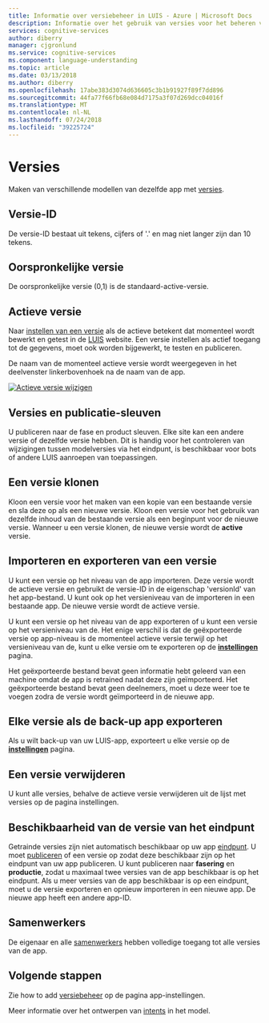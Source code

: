 ```yaml
---
title: Informatie over versiebeheer in LUIS - Azure | Microsoft Docs
description: Informatie over het gebruik van versies voor het beheren van wijzigingen in Language Understanding (LUIS)
services: cognitive-services
author: diberry
manager: cjgronlund
ms.service: cognitive-services
ms.component: language-understanding
ms.topic: article
ms.date: 03/13/2018
ms.author: diberry
ms.openlocfilehash: 17abe383d3074d636605c3b1b91927f89f7dd896
ms.sourcegitcommit: 44fa77f66fb68e084d7175a3f07d269dcc04016f
ms.translationtype: MT
ms.contentlocale: nl-NL
ms.lasthandoff: 07/24/2018
ms.locfileid: "39225724"
---
```

# <a name="versions"></a>Versies
Maken van verschillende modellen van dezelfde app met [versies](luis-how-to-manage-versions.md). 

## <a name="version-id"></a>Versie-ID
De versie-ID bestaat uit tekens, cijfers of '.' en mag niet langer zijn dan 10 tekens.

## <a name="initial-version"></a>Oorspronkelijke versie
De oorspronkelijke versie (0,1) is de standaard-active-versie. 

## <a name="active-version"></a>Actieve versie
Naar [instellen van een versie](luis-how-to-manage-versions.md#set-active-version) als de actieve betekent dat momenteel wordt bewerkt en getest in de [LUIS](luis-reference-regions.md) website. Een versie instellen als actief toegang tot de gegevens, moet ook worden bijgewerkt, te testen en publiceren.

De naam van de momenteel actieve versie wordt weergegeven in het deelvenster linkerbovenhoek na de naam van de app. 

[ ![Actieve versie wijzigen](./media/luis-concept-version/version-in-nav-bar-inline.png) ](./media/luis-concept-version/version-in-nav-bar-expanded.png#lightbox)

## <a name="versions-and-publishing-slots"></a>Versies en publicatie-sleuven
U publiceren naar de fase en product sleuven. Elke site kan een andere versie of dezelfde versie hebben. Dit is handig voor het controleren van wijzigingen tussen modelversies via het eindpunt, is beschikbaar voor bots of andere LUIS aanroepen van toepassingen. 

## <a name="clone-a-version"></a>Een versie klonen
Kloon een versie voor het maken van een kopie van een bestaande versie en sla deze op als een nieuwe versie. Kloon een versie voor het gebruik van dezelfde inhoud van de bestaande versie als een beginpunt voor de nieuwe versie. Wanneer u een versie klonen, de nieuwe versie wordt de **active** versie. 

## <a name="import-and-export-a-version"></a>Importeren en exporteren van een versie
U kunt een versie op het niveau van de app importeren. Deze versie wordt de actieve versie en gebruikt de versie-ID in de eigenschap 'versionId' van het app-bestand. U kunt ook op het versieniveau van de importeren in een bestaande app. De nieuwe versie wordt de actieve versie. 

U kunt een versie op het niveau van de app exporteren of u kunt een versie op het versieniveau van de. Het enige verschil is dat de geëxporteerde versie op app-niveau is de momenteel actieve versie terwijl op het versieniveau van de, kunt u elke versie om te exporteren op de **[instellingen](luis-how-to-manage-versions.md)** pagina. 

Het geëxporteerde bestand bevat geen informatie hebt geleerd van een machine omdat de app is retrained nadat deze zijn geïmporteerd. Het geëxporteerde bestand bevat geen deelnemers, moet u deze weer toe te voegen zodra de versie wordt geïmporteerd in de nieuwe app.

## <a name="export-each-version-as-app-backup"></a>Elke versie als de back-up app exporteren
Als u wilt back-up van uw LUIS-app, exporteert u elke versie op de **[instellingen](luis-how-to-manage-versions.md)** pagina.

## <a name="delete-a-version"></a>Een versie verwijderen
U kunt alle versies, behalve de actieve versie verwijderen uit de lijst met versies op de pagina instellingen. 

## <a name="version-availability-at-the-endpoint"></a>Beschikbaarheid van de versie van het eindpunt
Getrainde versies zijn niet automatisch beschikbaar op uw app [eindpunt](luis-glossary.md#endpoint). U moet [publiceren](luis-how-to-publish-app.md) of een versie op zodat deze beschikbaar zijn op het eindpunt van uw app publiceren. U kunt publiceren naar **fasering** en **productie**, zodat u maximaal twee versies van de app beschikbaar is op het eindpunt. Als u meer versies van de app beschikbaar is op een eindpunt, moet u de versie exporteren en opnieuw importeren in een nieuwe app. De nieuwe app heeft een andere app-ID.

## <a name="collaborators"></a>Samenwerkers
De eigenaar en alle [samenwerkers](luis-how-to-collaborate.md) hebben volledige toegang tot alle versies van de app.

## <a name="next-steps"></a>Volgende stappen

Zie how to add [versiebeheer](luis-how-to-manage-versions.md) op de pagina app-instellingen. 

Meer informatie over het ontwerpen van [intents](luis-concept-intent.md) in het model.